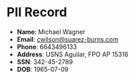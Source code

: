 # PII Record
- **Name**: Michael Wagner
- **Email**: cwilson@suarez-burns.com
- **Phone**: 6643496133
- **Address**: USNS Aguilar, FPO AP 15316
- **SSN**: 342-45-2789
- **DOB**: 1965-07-09
